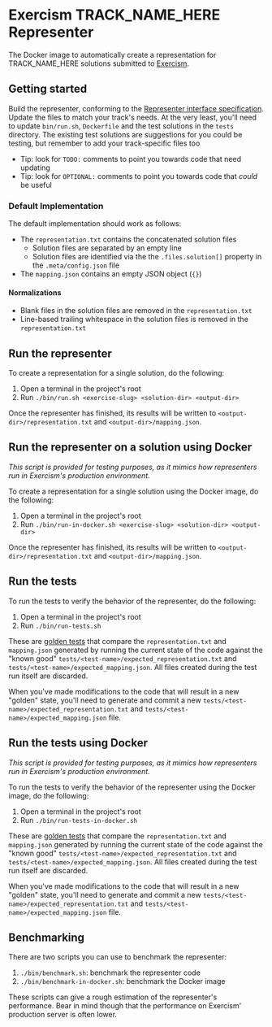 # Exercism TRACK_NAME_HERE Representer

The Docker image to automatically create a representation for TRACK_NAME_HERE solutions submitted to [Exercism].

## Getting started

Build the representer, conforming to the [Representer interface specification](https://github.com/exercism/docs/blob/main/building/tooling/representers/interface.md).
Update the files to match your track's needs. At the very least, you'll need to update `bin/run.sh`, `Dockerfile` and the test solutions in the `tests` directory.
The existing test solutions are suggestions for you could be testing, but remember to add your track-specific files too

- Tip: look for `TODO:` comments to point you towards code that need updating
- Tip: look for `OPTIONAL:` comments to point you towards code that _could_ be useful

### Default Implementation

The default implementation should work as follows:

- The `representation.txt` contains the concatenated solution files
  - Solution files are separated by an empty line
  - Solution files are identified via the the `.files.solution[]` property in the `.meta/config.json` file
- The `mapping.json` contains an empty JSON object (`{}`)

#### Normalizations

- Blank files in the solution files are removed in the `representation.txt`
- Line-based trailing whitespace in the solution files is removed in the `representation.txt`

## Run the representer

To create a representation for a single solution, do the following:

1. Open a terminal in the project's root
2. Run `./bin/run.sh <exercise-slug> <solution-dir> <output-dir>`

Once the representer has finished, its results will be written to `<output-dir>/representation.txt` and `<output-dir>/mapping.json`.

## Run the representer on a solution using Docker

_This script is provided for testing purposes, as it mimics how representers run in Exercism's production environment._

To create a representation for a single solution using the Docker image, do the following:

1. Open a terminal in the project's root
2. Run `./bin/run-in-docker.sh <exercise-slug> <solution-dir> <output-dir>`

Once the representer has finished, its results will be written to `<output-dir>/representation.txt` and `<output-dir>/mapping.json`.

## Run the tests

To run the tests to verify the behavior of the representer, do the following:

1. Open a terminal in the project's root
2. Run `./bin/run-tests.sh`

These are [golden tests][golden] that compare the `representation.txt` and `mapping.json` generated by running the current state of the code against the "known good" `tests/<test-name>/expected_representation.txt` and `tests/<test-name>/expected_mapping.json`. All files created during the test run itself are discarded.

When you've made modifications to the code that will result in a new "golden" state, you'll need to generate and commit a new `tests/<test-name>/expected_representation.txt` and `tests/<test-name>/expected_mapping.json` file.

## Run the tests using Docker

_This script is provided for testing purposes, as it mimics how representers run in Exercism's production environment._

To run the tests to verify the behavior of the representer using the Docker image, do the following:

1. Open a terminal in the project's root
2. Run `./bin/run-tests-in-docker.sh`

These are [golden tests][golden] that compare the `representation.txt` and `mapping.json` generated by running the current state of the code against the "known good" `tests/<test-name>/expected_representation.txt` and `tests/<test-name>/expected_mapping.json`. All files created during the test run itself are discarded.

When you've made modifications to the code that will result in a new "golden" state, you'll need to generate and commit a new `tests/<test-name>/expected_representation.txt` and `tests/<test-name>/expected_mapping.json` file.

## Benchmarking

There are two scripts you can use to benchmark the representer:

1. `./bin/benchmark.sh`: benchmark the representer code
2. `./bin/benchmark-in-docker.sh`: benchmark the Docker image

These scripts can give a rough estimation of the representer's performance.
Bear in mind though that the performance on Exercism' production server is often lower.

[representers]: https://github.com/exercism/docs/tree/main/building/tooling/representers
[golden]: https://ro-che.info/articles/2017-12-04-golden-tests
[exercism]: https://exercism.io
